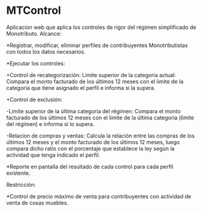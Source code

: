 # MTControl
Aplicacion web que aplica los controles de rigor del régimen simplificado de Monotributo. 
Alcance:

*Registrar, modificar, eliminar perfiles de contribuyentes Monotributistas con todos los datos necesarios.

*Ejecutar los controles:

+Control de recategorización: Limite superior de la categoria actual: Compara el monto facturado de los últimos 12 meses con el limite de la categoria que tiene asignado el perfil e informa si la supera.

+Control de exclusión: 

-Limite superior de la última categoria del régimen: Compara el monto facturado de los últimos 12 meses con el limite de la última categoria (limite del régimen) e informa si lo supera. 

-Relacion de compras y ventas: Calcula la relación entre las compras de los últimos 12 meses y el monto facturado de los últimos 12 meses, luego compara dicho ratio  con el porcentaje que establece la ley según la actividad 
que tenga indicado el perfil.

*Reporte en pantalla del resultado de cada control para cada perfil existente.

Restricción:

*Control de precio máximo de venta para contribuyentes con actividad de venta de cosas muebles.
                
